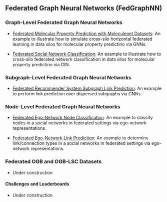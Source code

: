 ## Federated Graph Neural Networks (FedGraphNN)

### Graph-Level Federated Graph Neural Networks 

- [Federated Molecular Property Prediction with Moleculenet Datasets](./fedgraphnn/moleculenet.md): An example to illustrate how to simulate cross-silo horizontal federated learning in data silos for molecular property predictino via GNNs.

- [Federated Social Network Classification](./fedgraphnn/social_graphs.md): An example to illustrate how to cross-silo federated network classification in data silos for molecular property predictino via GIN.

### Subgraph-Level Federated Graph Neural Networks 

- [Federated Recommender System Subgraph Link Prediction](./fedgraphnn/recsys.md):  An example to perform link prediction over dispersed subgraphs via GNNs.

### Node-Level Federated Graph Neural Networks 

- [Federated Ego-Network Node Classification](./fedgraphnn/egonet_nodeclf.md): An example to classify nodes in a social networks in federated settings via ego-network representations.

- [Federated Ego-Network Link Prediction](./fedgraphnn/egonet_linkpred.md): An example to determine link/connection types in a social networks in federated settings via ego-network representations.
 
### Federated OGB and OGB-LSC Datasets

- Under construction
  
#### Challenges and Leaderboards

- Under construction
